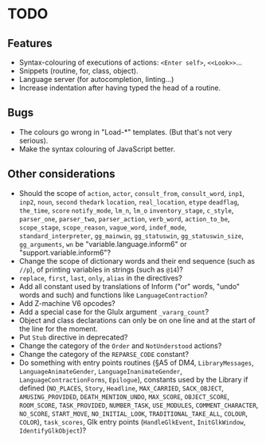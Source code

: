 # TODO

## Features

- Syntax-colouring of executions of actions: `<Enter self>`, `<<Look>>`…
- Snippets (routine, for, class, object).
- Language server (for autocompletion, linting…)
- Increase indentation after having typed the head of a routine.

## Bugs

- The colours go wrong in "Load-*" templates. (But that's not very serious).
- Make the syntax colouring of JavaScript better.

## Other considerations

- Should the scope of `action`, `actor`, `consult_from`, `consult_word`, `inp1`, `inp2`, `noun`, `second` `thedark` `location`, `real_location`, `etype` `deadflag`, `the_time`, `score` `notify_mode`, `lm_n`, `lm_o` `inventory_stage`, `c_style`, `parser_one`, `parser_two`, `parser_action`, `verb_word`, `action_to_be`, `scope_stage`, `scope_reason`, `vague_word`, `indef_mode`, `standard_interpreter`, `gg_mainwin`, `gg_statuswin`, `gg_statuswin_size`, `gg_arguments`, `wn` be "variable.language.inform6" or "support.variable.inform6"?
- Change the scope of dictionary words and their end sequence (such as `//p`), of printing variables in strings (such as `@14`)?
- `replace`, `first`, `last`, `only`, `alias` in the directives?
- Add all constant used by translations of Inform ("or" words, "undo" words and such) and functions like `LanguageContraction`?
- Add Z-machine V6 opcodes?
- Add a special case for the Glulx argument `_vararg_count`?
- Object and class declarations can only be on one line and at the start of the line for the moment.
- Put `Stub` directive in deprecated?
- Change the category of the `Order` and `NotUnderstood` actions?
- Change the category of the `REPARSE_CODE` constant?
- Do something with entry points routines (§A5 of DM4, `LibraryMessages`, `LanguageAnimateGender`, `LanguageInanimateGender`, `LanguageContractionForms`, `Epilogue`), constants used by the Library if defined (`NO_PLACES`, `Story`, `Headline`, `MAX_CARRIED`, `SACK_OBJECT`, `AMUSING_PROVIDED`, `DEATH_MENTION_UNDO`, `MAX_SCORE`, `OBJECT_SCORE`, `ROOM_SCORE`, `TASK_PROVIDED`, `NUMBER_TASK`, `USE_MODULES`, `COMMENT_CHARACTER`, `NO_SCORE`, `START_MOVE`, `NO_INITIAL_LOOK`, `TRADITIONAL_TAKE_ALL`, `COLOUR`, `COLOR`), `task_scores`, Glk entry points (`HandleGlkEvent`, `InitGlkWindow`, `IdentifyGlkObject`)?
